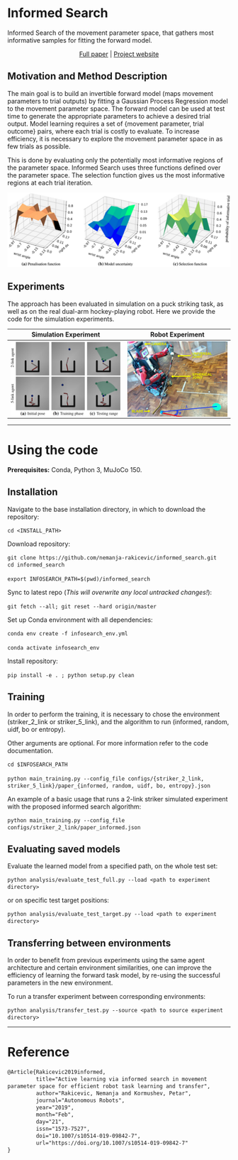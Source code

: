 

# Informed Search 

Informed Search of the movement parameter space, that gathers most informative
samples for fitting the forward model.

<p align="center">
   <a href="https://link.springer.com/article/10.1007%2Fs10514-019-09842-7">Full paper</a> |
   <a href="https://sites.google.com/view/informedsearch">Project website</a>
</p>


## Motivation and Method Description

The main goal is to build an invertible forward model 
(maps movement parameters to trial outputs) by fitting a Gaussian Process Regression model
to the movement parameter space.
The forward model can be used at test time to generate the appropriate parameters 
to achieve a desired trial output.
Model learning requires a set of {movement parameter, trial outcome} pairs, 
where each trial is costly to evaluate.
To increase efficiency, it is necessary to explore the movement parameter space in as few 
trials as possible. 

This is done by evaluating only the potentially most informative regions of the parameter space.
Informed Search uses three functions defined over the parameter space.
The selection function gives us the most informative regions at each trial iteration. 

<p align="center">
  <img src="img/informed_search_components.png" title="Method Components" width="700" /> 
</p>


## Experiments

The approach has been evaluated in simulation on a puck striking task,
as well as on the real dual-arm hockey-playing robot.
Here we provide the code for the simulation experiments.


Simulation Experiment | Robot Experiment |
:-------------------------:|:-------------------------:|
<img src="img/experiment_simulation.png" width="450" align="left" title="Simulation Experiment"/> | <img src="img/experiment_robot.jpg" width="400" align="top" title="Robot Experiment"/> 

---


# Using the code


__Prerequisites:__ Conda, Python 3, MuJoCo 150.


##  Installation

Navigate to the base installation directory, in which to download the repository:
```
cd <INSTALL_PATH>
```


Download repository:

```
git clone https://github.com/nemanja-rakicevic/informed_search.git
cd informed_search

export INFOSEARCH_PATH=$(pwd)/informed_search
```


Sync to latest repo (*This will overwrite any local untracked changes!*):

`git fetch --all; git reset --hard origin/master`



Set up Conda environment with all dependencies:

```
conda env create -f infosearch_env.yml

conda activate infosearch_env
```

Install repository:

`pip install -e . ; python setup.py clean`


##  Training

In order to perform the training, it is necessary to chose the environment 
(striker_2_link or striker_5_link), 
and the algorithm to run (informed, random, uidf, bo or entropy).

Other arguments are optional. For more information refer to the code documentation.

```
cd $INFOSEARCH_PATH

python main_training.py --config_file configs/{striker_2_link, striker_5_link}/paper_{informed, random, uidf, bo, entropy}.json
```

An example of a basic usage that runs a 2-link striker simulated experiment with the 
proposed informed search algorithm:
```
python main_training.py --config_file configs/striker_2_link/paper_informed.json
```


##  Evaluating saved models

Evaluate the learned model from a specified path, on the whole test set:
```
python analysis/evaluate_test_full.py --load <path to experiment directory>
```

or on specific test target positions:
```
python analysis/evaluate_test_target.py --load <path to experiment directory>
```


##  Transferring between environments

In order to benefit from previous experiments using the same agent architecture
and certain environment similarities, one can improve the efficiency of learning
the forward task model, by re-using the successful parameters in the new
environment.

To run a transfer experiment between corresponding environments:

```
python analysis/transfer_test.py --source <path to source experiment directory>
```

---

# Reference
```
@Article{Rakicevic2019informed,
         title="Active learning via informed search in movement parameter space for efficient robot task learning and transfer",
         author="Rakicevic, Nemanja and Kormushev, Petar",
         journal="Autonomous Robots",
         year="2019",
         month="Feb",
         day="21",
         issn="1573-7527",
         doi="10.1007/s10514-019-09842-7",
         url="https://doi.org/10.1007/s10514-019-09842-7"
}
```
